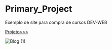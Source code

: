 # Primary_Project
 Exemplo de site para compra de cursos DEV-WEB

 [Projeto>>>](https://dug1914.github.io/Primary_Project/)

 ![Blog (1)](https://github.com/DUG1914/Primary_Project/assets/112041088/3dc77eab-b036-47d4-a626-23715fa46dd2)


